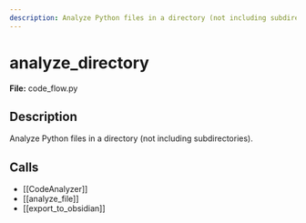 ```yaml
---
description: Analyze Python files in a directory (not including subdirectories).
---
```


# analyze_directory

**File:** code_flow.py

## Description

Analyze Python files in a directory (not including subdirectories).

## Calls

- [[CodeAnalyzer]]
- [[analyze_file]]
- [[export_to_obsidian]]

